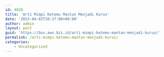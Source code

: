 ```yaml
---
id: 4828
title: 'Arti Mimpi Ketemu Mantan Menjadi Kurus'
date: '2023-04-03T20:37:00+00:00'
author: admin
layout: post
guid: 'https://bos.awn.biz.id/arti-mimpi-ketemu-mantan-menjadi-kurus/'
permalink: /arti-mimpi-ketemu-mantan-menjadi-kurus/
categories:
    - Uncategorized
---
```


